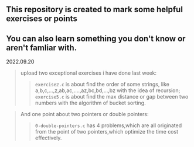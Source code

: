 This repository is created to mark some helpful exercises or points
-------------------------------------------------------------------
You can also learn something you don't know or aren't famliar with.
-------------------------------------------------------------------  

2022.09.20
>upload two exceptional exercises i have done last week:  
>>`exercise2.c` is about find the order of some strings, like a,b,c,...,z,ab,ac,....,az,bc,bd,...,bz with the idea of recursion;  
>>`exercise5.c` is about find the max distance or gap between two numbers with the algorithm of bucket sorting.  

>And one point about two pointers or double pointers:
>>`0-double-pointers.c` has 4 problems,which are all originated from the point of two pointers,which optimize the time cost effectively.  
